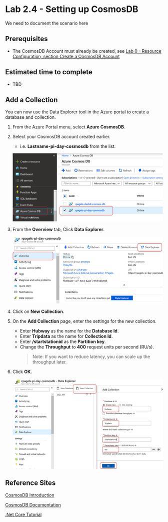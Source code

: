 # Lab 2.4 - Setting up CosmosDB
We need to document the scenario here

## Prerequisites
- The CosmosDB Account must already be created, see [Lab 0 - Resource Configuration, section Create a CosmosDB Account](https://github.com/Azure/IoT-Pi-Day/tree/master/Lab%200%20-%20Resource%20Configuration#create-a-cosmosdb-account)

## Estimated time to complete
- TBD

## Add a Collection
You can now use the Data Explorer tool in the Azure portal to create a database and collection.

1. From the Azure Portal menu, select **Azure CosmosDB**.
2. Select your CosmosDB account created earlier.
    - i.e. **Lastname-pi-day-cosmosdb** from the list.

    ![Image](/images/lab-2.4-image1.png)

3.  From the **Overview** tab, Click **Data Explorer**.

    ![Image](/images/lab-2.4-image2.png)

3. Click on **New Collection**.
4. On the **Add Collection** page, enter the settings for the new collection.
    - Enter **Hubway** as the name for the **Database Id**.
    - Enter **Tripdata** as the name for **Collection Id**.
    - Enter **/startstationid** as the **Partition key**.
    - Change the **Throughput** to **400** request units per second (RU/s).
        > Note: If you want to reduce latency, you can scale up the throughput later.
9.  Click **OK**.

    ![Image](/images/lab-2.4-image3.png)

## Reference Sites

[CosmosDB Introduction][CosmosDB-Introduction]

[CosmosDB Documentation][CosmosDB-Documentation]

[.Net Core Tutorial][.Net-Core-Tutorial]


[Azure-Portal]: https://portal.azure.com/ 

[.Net-Core-Tutorial]: https://docs.microsoft.com/en-us/azure/cosmos-db/sql-api-dotnetcore-get-started

[CosmosDB-Documentation]: https://docs.microsoft.com/en-us/azure/cosmos-db/

[CosmosDB-Introduction]: https://docs.microsoft.com/en-us/azure/cosmos-db/introduction
